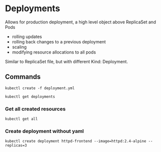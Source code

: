 # Deployments

Allows for production deployment, a high level object above ReplicaSet and Pods
- rolling updates
- rolling back changes to a previous deployment
- scaling
- modifying resource allocations to all pods

Similar to ReplicaSet file, but with different Kind: Deployment.


## Commands
`kubectl create -f deployment.yml`

`kubectl get deployments`

### Get all created resources
`kubectl get all`

### Create deployment without yaml
`kubectl create deployment httpd-frontend --image=httpd:2.4-alpine --replicas=3`
